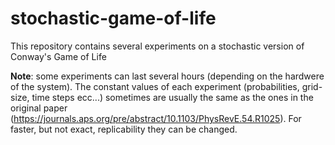 # stochastic-game-of-life
This repository contains several experiments on a stochastic version of Conway's Game of Life

**Note**: some experiments can last several hours (depending on the hardwere of the system). The constant values of each experiment (probabilities, grid-size, time steps ecc...) sometimes are usually the same as the ones in the original paper (https://journals.aps.org/pre/abstract/10.1103/PhysRevE.54.R1025). For faster, but not exact, replicability they can be changed. 
